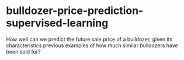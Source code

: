 # bulldozer-price-prediction-supervised-learning
How well can we predict the future sale price of a bulldozer, given its characteristics previous examples of how much similar bulldozers have been sold for?
